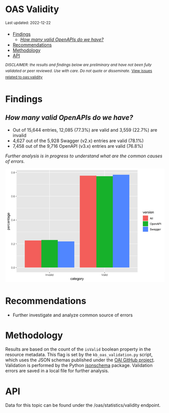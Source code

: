 OAS Validity
================
<sup>Last updated: 2022-12-22</sup>

- <a href="#findings" id="toc-findings">Findings</a>
  - <a href="#how-many-valid-openapis-do-we-have"
    id="toc-how-many-valid-openapis-do-we-have"><em>How many valid OpenAPIs
    do we have?</em></a>
- <a href="#recommendations" id="toc-recommendations">Recommendations</a>
- <a href="#methodology" id="toc-methodology">Methodology</a>
- <a href="#api" id="toc-api">API</a>

<sup>*DISCLAIMER: the results and findings below are preliminary and
have not been fully validated or peer reviewed. Use with care. Do not
quote or disseminate.*</sup> <sup>[View issues related to
oas:validity](https://github.com/postman-open-technologies/knowledge-base/labels/oas%validity)</sup>

# Findings

## *How many valid OpenAPIs do we have?*

- Out of 15,644 entries, 12,085 (77.3%) are valid and 3,559 (22.7%) are
  invalid
- 4,627 out of the 5,928 Swagger (v2.x) entries are valid (78.1%)
- 7,458 out of the 9,716 OpenAPI (v3.x) entries are valid (76.8%)

*Further analysis is in progress to understand what are the common
causes of errors.*

![](oas_validity_files/figure-gfm/oas_validity_charts-1.png)<!-- -->

# Recommendations

- Further investigate and analyze common source of errors

# Methodology

Results are based on the count of the `isValid` boolean property in the
resource metadata. This flag is set by the `kb_oas_validation.py`
script, which uses the JSON schemas published under the [OAI GitHub
project](https://github.com/OAI/OpenAPI-Specification/tree/main/schemas).
Validation is performed by the Python
[jsonschema](https://github.com/python-jsonschema/jsonschema) package.
Validation errors are saved in a local file for further analysis.

# API

Data for this topic can be found under the /oas/statistics/validity
endpoint.
